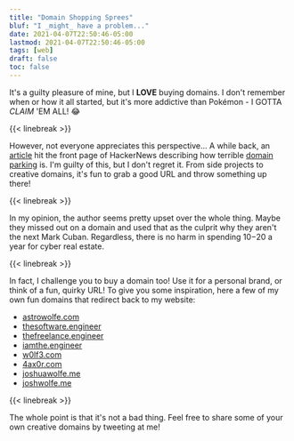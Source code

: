 ```yaml
---
title: "Domain Shopping Sprees"
bluf: "I _might_ have a problem..."
date: 2021-04-07T22:50:46-05:00
lastmod: 2021-04-07T22:50:46-05:00
tags: [web]
draft: false
toc: false
---
```


It's a guilty pleasure of mine, but I **LOVE** buying domains. I don't
remember when or how it all started, but it's more addictive than Pokémon - I
GOTTA *CLAIM* 'EM ALL! 😂

{{< linebreak >}}

However, not everyone appreciates this perspective... A while back, an
[article][hn_article] hit the front page of HackerNews describing how terrible
[domain parking][wiki_domain_parking] is. I'm guilty of this, but I don't
regret it. From side projects to creative domains, it's fun to grab a good URL
and throw something up there!

{{< linebreak >}}

In my opinion, the author seems pretty upset over the whole thing. Maybe they
missed out on a domain and used that as the culprit why they aren't the next
Mark Cuban. Regardless, there is no harm in spending $10-$20 a year for cyber
real estate.

{{< linebreak >}}

In fact, I challenge you to buy a domain too! Use it for a personal brand, or
think of a fun, quirky URL! To give you some inspiration, here a few of my own
fun domains that redirect back to my website:

* [astrowolfe.com](http://astrowolfe.com)
* [thesoftware.engineer](http://thesoftware.engineer)
* [thefreelance.engineer](http://thefreelance.engineer)
* [iamthe.engineer](http://iamthe.engineer)
* [w0lf3.com](http://w0lf3.com)
* [4ax0r.com](http://4ax0r.com)
* [joshuawolfe.me](http://joshuawolfe.me)
* [joshwolfe.me](http://joshwolfe.me)

{{< linebreak >}}

The whole point is that it's not a bad thing. Feel free to share some of your
own creative domains by tweeting at me!

[hn_article]: https://news.ycombinator.com/item?id=26421454
[wiki_domain_parking]: https://en.wikipedia.org/wiki/Domain_parking

